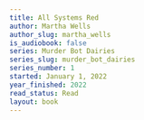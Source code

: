 ```yaml
---
title: All Systems Red
author: Martha Wells
author_slug: martha_wells
is_audiobook: false
series: Murder Bot Dairies
series_slug: murder_bot_dairies
series_number: 1
started: January 1, 2022
year_finished: 2022
read_status: Read
layout: book
---
```

